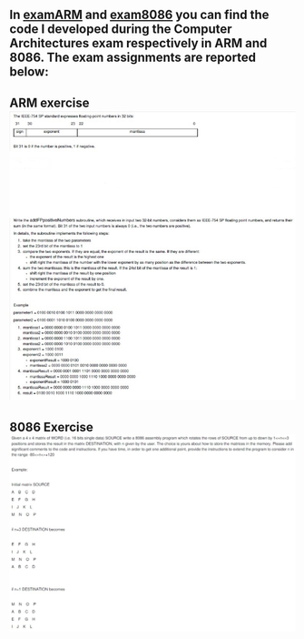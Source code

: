 ## In [examARM](https://github.com/gioele-scaletta/Coding-Exams-Politecnico-di-Torino/blob/main/Computer_Architectures/examARM.s) and [exam8086](https://github.com/gioele-scaletta/Coding-Exams-Politecnico-di-Torino/blob/main/Computer_Architectures/exam8086.asm) you can find the code I developed during the Computer Architectures exam respectively in ARM and 8086. The exam assignments are reported below:
## ARM exercise ![ARM exercise](./esARM.jpg)

## 8086 Exercise ![8086 exercise](./es8086.jpg)

